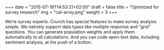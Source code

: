 +++
date = "2015-07-18T14:53:21+02:00"
draft = false
title = "Optimized for survey research"
img = "cat-array.png"
weight = 3
+++

We’re survey experts. Crunch has special features to make survey analysis simple. We natively support data types like multiple response and "grid" questions. You can generate population weights and apply them automatically to all calculations. And you can code open-text data, including sentiment analysis, at the push of a button.
